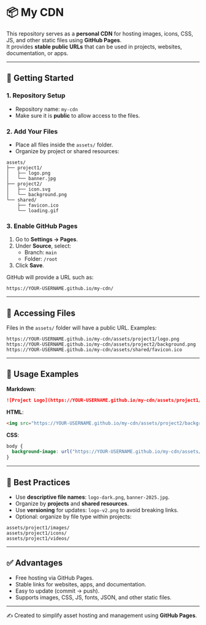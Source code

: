 # 📦 My CDN

This repository serves as a **personal CDN** for hosting images, icons, CSS, JS, and other static files using **GitHub Pages**.  
It provides **stable public URLs** that can be used in projects, websites, documentation, or apps.

---

## 🚀 Getting Started

### 1. Repository Setup
- Repository name: `my-cdn`
- Make sure it is **public** to allow access to the files.

### 2. Add Your Files
- Place all files inside the `assets/` folder.
- Organize by project or shared resources:

```
assets/
├── project1/
│   ├── logo.png
│   └── banner.jpg
├── project2/
│   ├── icon.svg
│   └── background.png
└── shared/
    ├── favicon.ico
    └── loading.gif
```

### 3. Enable GitHub Pages
1. Go to **Settings → Pages**.
2. Under **Source**, select:
   - Branch: `main`
   - Folder: `/root`
3. Click **Save**.

GitHub will provide a URL such as:
```
https://YOUR-USERNAME.github.io/my-cdn/
```

---

## 📌 Accessing Files

Files in the `assets/` folder will have a public URL. Examples:

```
https://YOUR-USERNAME.github.io/my-cdn/assets/project1/logo.png
https://YOUR-USERNAME.github.io/my-cdn/assets/project2/background.png
https://YOUR-USERNAME.github.io/my-cdn/assets/shared/favicon.ico
```

---

## 🔹 Usage Examples

**Markdown**:
```md
![Project Logo](https://YOUR-USERNAME.github.io/my-cdn/assets/project1/logo.png)
```

**HTML**:
```html
<img src="https://YOUR-USERNAME.github.io/my-cdn/assets/project2/background.png" alt="Background">
```

**CSS**:
```css
body {
  background-image: url("https://YOUR-USERNAME.github.io/my-cdn/assets/project2/background.png");
}
```

---

## 🔹 Best Practices

- Use **descriptive file names**: `logo-dark.png`, `banner-2025.jpg`.  
- Organize by **projects** and **shared resources**.  
- Use **versioning** for updates: `logo-v2.png` to avoid breaking links.  
- Optional: organize by file type within projects:
```
assets/project1/images/
assets/project1/icons/
assets/project1/videos/
```

---

## ✅ Advantages

- Free hosting via GitHub Pages.  
- Stable links for websites, apps, and documentation.  
- Easy to update (commit → push).  
- Supports images, CSS, JS, fonts, JSON, and other static files.

---

✍️ Created to simplify asset hosting and management using **GitHub Pages**.
